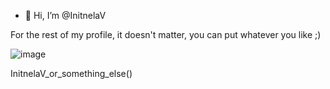 - 👋 Hi, I’m @InitnelaV
  
For the rest of my profile, it doesn't matter, you can put whatever you like ;)

![image](https://github.com/user-attachments/assets/bbbfce42-65c4-49dc-b69e-a605bd2cdac5)


InitnelaV_or_something_else()





<!---
InitnelaV/InitnelaV is a ✨ special ✨ repository because its `README.md` (this file) appears on your GitHub profile.
You can click the Preview link to take a look at your changes.
--->
